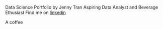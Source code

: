 Data Science Portfolio by Jenny Tran
Aspiring Data Analyst and Beverage Ethusiast 
Find me on <a href=”www.linkedin.com/in/jennttraan”>linkedin</a>

A coffee

<!---
jennttraan/jennttraan is a ✨ special ✨ repository because its `README.md` (this file) appears on your GitHub profile.
You can click the Preview link to take a look at your changes.
--->
